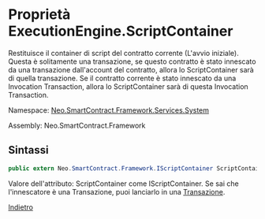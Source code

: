 # Proprietà ExecutionEngine.ScriptContainer 

Restituisce il container di script del contratto corrente (L'avvio iniziale). Questa è solitamente una transazione, se questo contratto è stato innescato da una transazione dall'account del contratto, allora lo ScriptContainer sarà di quella transazione. Se il contratto corrente è stato innescato da una Invocation Transaction, allora lo ScriptContainer sarà di questa Invocation Transaction.

Namespace: [Neo.SmartContract.Framework.Services.System](../../System.md)

Assembly: Neo.SmartContract.Framework

## Sintassi

```c#
public extern Neo.SmartContract.Framework.IScriptContainer ScriptContainer {get;}
```

Valore dell'attributo: ScriptContainer come IScriptContainer. Se sai che l'innescatore è una Transazione, puoi lanciarlo in una [Transazione](../../neo/Transaction.md).



[Indietro](../ExecutionEngine.md)
